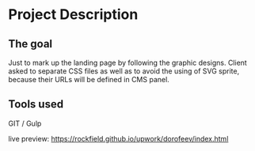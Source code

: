 # Project Description

## The goal
Just to mark up the landing page by following the graphic designs.
Client asked to separate CSS files as well as to avoid the using of SVG sprite, because their URLs will be defined in CMS panel.

## Tools used
GIT / Gulp

live preview: https://rockfield.github.io/upwork/dorofeev/index.html